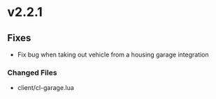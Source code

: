 # v2.2.1

## Fixes

* Fix bug when taking out vehicle from a housing garage integration

### Changed Files

* client/cl-garage.lua
